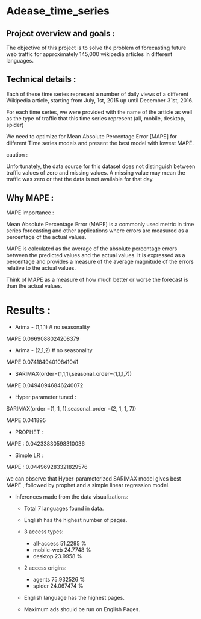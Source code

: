 # Adease_time_series

## Project overview and goals : 

The objective of this project is to solve the problem of forecasting future web traffic for approximately 145,000 wikipedia articles in different languages. 

## Technical details : 

Each of these time series represent a number of daily views of a different Wikipedia article, starting from July, 1st, 2015 up until December 31st, 2016.

 For each time series, we were provided with the name of the article as well as the type of traffic that this time series represent (all, mobile, desktop, spider)

 We need to optimize for Mean Absolute Percentage Error [MAPE] for diiferent Time series models and present the best model with lowest MAPE.

caution : 

Unfortunately, the data source for this dataset does not distinguish between traffic values of zero and missing values. A missing value may mean the traffic was zero or that the data is not available for that day.

## Why MAPE : 

MAPE importance :

Mean Absolute Percentage Error (MAPE) is a commonly used metric in time series forecasting and other applications where errors are measured as a percentage of the actual values.

MAPE is calculated as the average of the absolute percentage errors between the predicted values and the actual values. It is expressed as a percentage and provides a measure of the average magnitude of the errors relative to the actual values.

Think of MAPE as a measure of how much better or worse the forecast is than the actual values.

# Results :

* Arima - (1,1,1) # no seasonality

MAPE 0.0669088024208379

* Arima - (2,1,2) # no seasonality

MAPE 0.07418494010841041

* SARIMAX(order=(1,1,1),seasonal_order=(1,1,1,7))

MAPE 0.04940946846240072

* Hyper parameter tuned : 

SARIMAX(order =(1, 1, 1),seasonal_order =(2, 1, 1, 7))

MAPE 0.041895

* PROPHET : 

MAPE : 0.04233830598310036

* Simple LR : 

MAPE : 0.044969283321829576	 

we can observe that Hyper-parameterized SARIMAX model gives best MAPE , followed by prophet and  a simple linear regression model.

* Inferences made from the data visualizations:

     * Total 7 languages found in data.

     *  English has the highest number of pages.

     *   3 access types:

         * all-access 51.2295 %
         * mobile-web 24.7748 %
         * desktop 23.9958 %

     * 2 access origins:

         * agents 75.932526 %
         * spider 24.067474 %
         
   * English language has the highest pages.

   * Maximum ads should be run on English Pages.









